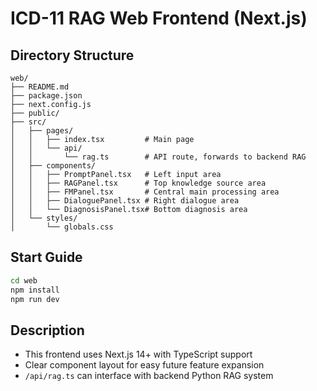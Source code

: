 # ICD-11 RAG Web Frontend (Next.js)

## Directory Structure

```
web/
├── README.md
├── package.json
├── next.config.js
├── public/
├── src/
│   ├── pages/
│   │   ├── index.tsx         # Main page
│   │   └── api/
│   │       └── rag.ts        # API route, forwards to backend RAG
│   ├── components/
│   │   ├── PromptPanel.tsx   # Left input area
│   │   ├── RAGPanel.tsx      # Top knowledge source area
│   │   ├── FMPanel.tsx       # Central main processing area
│   │   ├── DialoguePanel.tsx # Right dialogue area
│   │   └── DiagnosisPanel.tsx# Bottom diagnosis area
│   └── styles/
│       └── globals.css
```

## Start Guide

```bash
cd web
npm install
npm run dev
```

## Description
- This frontend uses Next.js 14+ with TypeScript support
- Clear component layout for easy future feature expansion
- `/api/rag.ts` can interface with backend Python RAG system 